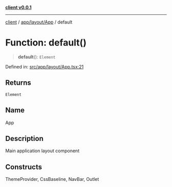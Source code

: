 [**client v0.0.1**](../../../../README.md)

***

[client](../../../../README.md) / [app/layout/App](../README.md) / default

# Function: default()

> **default**(): `Element`

Defined in: [src/app/layout/App.tsx:21](https://github.com/petelc/WMS/blob/0ba5e61a5ede3de744df1a5839724fa19a2a534f/client/src/app/layout/App.tsx#L21)

## Returns

`Element`

## Name

App

## Description

Main application layout component

## Constructs

ThemeProvider, CssBaseline, NavBar, Outlet
